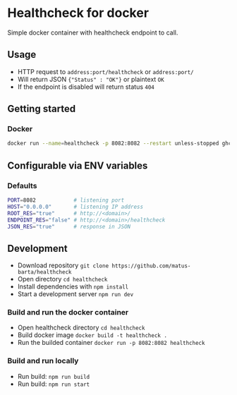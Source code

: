 
# Healthcheck for docker

Simple docker container with healthcheck endpoint to call.

## Usage

- HTTP request to `address:port/healthcheck` or `address:port/`
- Will return JSON `{"Status" : "OK"}` or plaintext `OK`
- If the endpoint is disabled will return status `404`

## Getting started

### Docker

```bash
docker run --name=healthcheck -p 8082:8082 --restart unless-stopped ghcr.io/matus-barta/healthcheck:latest
```

## Configurable via ENV variables

### Defaults

```bash
PORT=8082            # listening port
HOST="0.0.0.0"       # listening IP address
ROOT_RES="true"      # http://<domain>/
ENDPOINT_RES="false" # http://<domain>/healthcheck
JSON_RES="true"      # response in JSON
```

## Development

- Download repository `git clone https://github.com/matus-barta/healthcheck`
- Open directory `cd healthcheck`
- Install dependencies with `npm install`
- Start a development server `npm run dev`

### Build and run the docker container

- Open healthcheck directory `cd healthcheck`
- Build docker image `docker build -t healthcheck .`
- Run the builded container `docker run -p 8082:8082 healthcheck`

### Build and run locally

- Run build: `npm run build`
- Run build: `npm run start`
